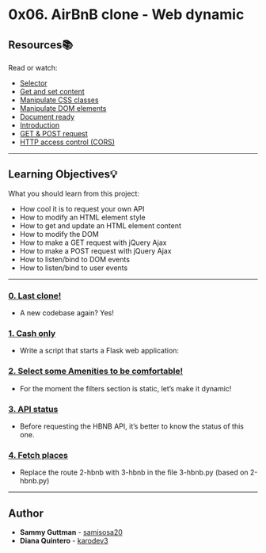 # 0x06. AirBnB clone - Web dynamic

## Resources:books:

Read or watch:

- [Selector](https://intranet.hbtn.io/rltoken/P6NwDHW6mfJx6GmjNdKI6g)
- [Get and set content](https://intranet.hbtn.io/rltoken/AK3NYPE-lPpFN5A68eZZuw)
- [Manipulate CSS classes](https://intranet.hbtn.io/rltoken/a0TkagyQoNbxU1PBmuPgEw)
- [Manipulate DOM elements](https://intranet.hbtn.io/rltoken/WgO2EKHiYtpTrTkTFh8zUQ)
- [Document ready](https://intranet.hbtn.io/rltoken/Rw8BNB0UlMAWwGdO5psitQ)
- [Introduction](https://intranet.hbtn.io/rltoken/zuFIy5a0EECbmL52IyGDsg)
- [GET & POST request](https://intranet.hbtn.io/rltoken/Z6evZd017rj-0wToO-8fVw)
- [HTTP access control (CORS)](https://intranet.hbtn.io/rltoken/zbHt3dS-olwsNFXo5i7uNQ)

---

## Learning Objectives:bulb:

What you should learn from this project:

- How cool it is to request your own API
- How to modify an HTML element style
- How to get and update an HTML element content
- How to modify the DOM
- How to make a GET request with jQuery Ajax
- How to make a POST request with jQuery Ajax
- How to listen/bind to DOM events
- How to listen/bind to user events

---

### [0. Last clone!](./0-hbnb.py)

- A new codebase again? Yes!

### [1. Cash only](./1-hbnb.py)

- Write a script that starts a Flask web application:

### [2. Select some Amenities to be comfortable!](./api/v1/app.py)

- For the moment the filters section is static, let’s make it dynamic!

### [3. API status](./web_dynamic/3-hbnb.py)

- Before requesting the HBNB API, it’s better to know the status of this one.

### [4. Fetch places](./web_dynamic/4-hbnb.py)

- Replace the route 2-hbnb with 3-hbnb in the file 3-hbnb.py (based on 2-hbnb.py)

---

## Author

- **Sammy Guttman** - [samisosa20](https://github.com/samisosa20)
- **Diana Quintero** - [karodev3](https://github.com/karodev3)
